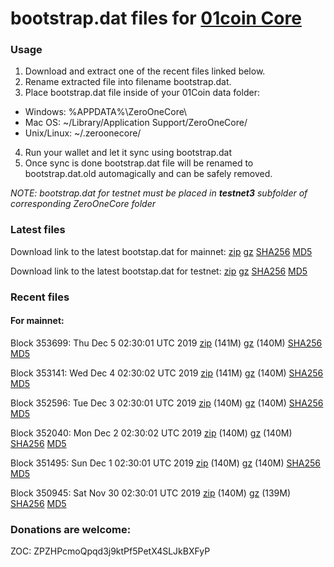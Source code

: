 # bootstrap.dat files for [01coin Core](https://01coin.io)

### Usage

1. Download and extract one of the recent files linked below.
2. Rename extracted file into filename bootstrap.dat.
3. Place bootstrap.dat file inside of your 01Coin data folder:
 - Windows: %APPDATA%\ZeroOneCore\
 - Mac OS: ~/Library/Application Support/ZeroOneCore/
 - Unix/Linux: ~/.zeroonecore/
4. Run your wallet and let it sync using bootstrap.dat
5. Once sync is done bootstrap.dat file will be renamed to bootstrap.dat.old automagically and can be safely removed.

_NOTE: bootstrap.dat for testnet must be placed in **testnet3** subfolder of corresponding ZeroOneCore folder_

### Latest files
Download link to the latest bootstap.dat for mainnet: [zip](https://files.01coin.io/mainnet/bootstrap.dat.zip) [gz](https://files.01coin.io/mainnet/bootstrap.dat.tar.gz) [SHA256](https://files.01coin.io/mainnet/sha256.txt) [MD5](https://files.01coin.io/mainnet/md5.txt)

Download link to the latest bootstap.dat for testnet: [zip](https://files.01coin.io/testnet/bootstrap.dat.zip) [gz](https://files.01coin.io/testnet/bootstrap.dat.tar.gz) [SHA256](https://files.01coin.io/testnet/sha256.txt) [MD5](https://files.01coin.io/testnet/md5.txt)

### Recent files

#### For mainnet:

Block 353699: Thu Dec  5 02:30:01 UTC 2019 [zip](https://files.01coin.io/mainnet/2019-12-05/bootstrap.dat.zip) (141M) [gz](https://files.01coin.io/mainnet/2019-12-05/bootstrap.dat.tar.gz) (140M) [SHA256](https://files.01coin.io/mainnet/2019-12-05/sha256.txt) [MD5](https://files.01coin.io/mainnet/2019-12-05/md5.txt)

Block 353141: Wed Dec  4 02:30:02 UTC 2019 [zip](https://files.01coin.io/mainnet/2019-12-04/bootstrap.dat.zip) (141M) [gz](https://files.01coin.io/mainnet/2019-12-04/bootstrap.dat.tar.gz) (140M) [SHA256](https://files.01coin.io/mainnet/2019-12-04/sha256.txt) [MD5](https://files.01coin.io/mainnet/2019-12-04/md5.txt)

Block 352596: Tue Dec  3 02:30:01 UTC 2019 [zip](https://files.01coin.io/mainnet/2019-12-03/bootstrap.dat.zip) (140M) [gz](https://files.01coin.io/mainnet/2019-12-03/bootstrap.dat.tar.gz) (140M) [SHA256](https://files.01coin.io/mainnet/2019-12-03/sha256.txt) [MD5](https://files.01coin.io/mainnet/2019-12-03/md5.txt)

Block 352040: Mon Dec  2 02:30:02 UTC 2019 [zip](https://files.01coin.io/mainnet/2019-12-02/bootstrap.dat.zip) (140M) [gz](https://files.01coin.io/mainnet/2019-12-02/bootstrap.dat.tar.gz) (140M) [SHA256](https://files.01coin.io/mainnet/2019-12-02/sha256.txt) [MD5](https://files.01coin.io/mainnet/2019-12-02/md5.txt)

Block 351495: Sun Dec  1 02:30:01 UTC 2019 [zip](https://files.01coin.io/mainnet/2019-12-01/bootstrap.dat.zip) (140M) [gz](https://files.01coin.io/mainnet/2019-12-01/bootstrap.dat.tar.gz) (140M) [SHA256](https://files.01coin.io/mainnet/2019-12-01/sha256.txt) [MD5](https://files.01coin.io/mainnet/2019-12-01/md5.txt)

Block 350945: Sat Nov 30 02:30:01 UTC 2019 [zip](https://files.01coin.io/mainnet/2019-11-30/bootstrap.dat.zip) (140M) [gz](https://files.01coin.io/mainnet/2019-11-30/bootstrap.dat.tar.gz) (139M) [SHA256](https://files.01coin.io/mainnet/2019-11-30/sha256.txt) [MD5](https://files.01coin.io/mainnet/2019-11-30/md5.txt)


### Donations are welcome:

ZOC: ZPZHPcmoQpqd3j9ktPf5PetX4SLJkBXFyP
